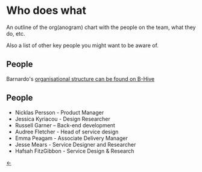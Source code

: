 # Who does what

An outline of the org(anogram) chart with the people on the team, what they do, etc.

Also a list of other key people you might want to be aware of.

## People

Barnardo's [organisational structure can be found on B-Hive](http://livelink.barnardos.org.uk/livelink91/llisapi.dll/fetch/2000/7542619/13115838/13115839/188605851/Organogram.pdf?nodeid=242862632&vernum=-2) 

## People

* Nicklas Persson - Product Manager
* Jessica Kyriacou - Design Researcher 
* Russell Garner – Back-end development
* Audree Fletcher - Head of service design
* Emma Peagam - Associate Delivery Manager 
* Jesse Mears - Service Designer and Researcher
* Hafsah FitzGibbon - Service Design & Research

[←](readme.md)
